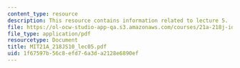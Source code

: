 ```yaml
---
content_type: resource
description: This resource contains information related to lecture 5.
file: https://ol-ocw-studio-app-qa.s3.amazonaws.com/courses/21a-218j-identity-and-difference-spring-2010/1f67597b56c8efd76a3da2128e6890ef_MIT21A_218JS10_lec05.pdf
file_type: application/pdf
resourcetype: Document
title: MIT21A_218JS10_lec05.pdf
uid: 1f67597b-56c8-efd7-6a3d-a2128e6890ef
---
```

